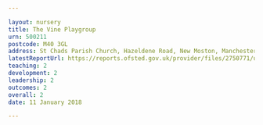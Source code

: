 ```yaml
---

layout: nursery
title: The Vine Playgroup
urn: 500211
postcode: M40 3GL
address: St Chads Parish Church, Hazeldene Road, New Moston, Manchester, M40 3GL
latestReportUrl: https://reports.ofsted.gov.uk/provider/files/2750771/urn/500211.pdf
teaching: 2
development: 2
leadership: 2
outcomes: 2
overall: 2
date: 11 January 2018

---
```

